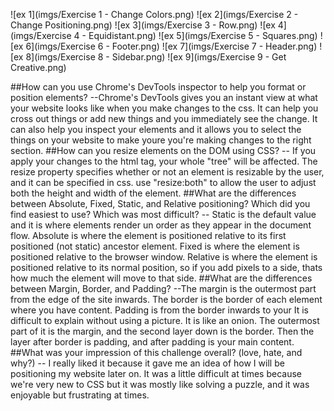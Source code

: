 ![ex 1](imgs/Exercise 1 - Change Colors.png)
![ex 2](imgs/Exercise 2 - Change Positioning.png)
![ex 3](imgs/Exercise 3 - Row.png)
![ex 4](imgs/Exercise 4 - Equidistant.png)
![ex 5](imgs/Exercise 5 - Squares.png)
![ex 6](imgs/Exercise 6 - Footer.png)
![ex 7](imgs/Exercise 7 - Header.png)
![ex 8](imgs/Exercise 8 - Sidebar.png)
![ex 9](imgs/Exercise 9 - Get Creative.png)

##How can you use Chrome's DevTools inspector to help you format or position elements?
--Chrome's DevTools gives you an instant view at what your website looks like when you make changes to the css. It can help you cross out things or add new things and you immediately see the change. It can also help you inspect your elements and it allows you to select the things on your website to make youre you're making changes to the right section.
##How can you resize elements on the DOM using CSS?
-- If you apply your changes to the html tag, your whole "tree" will be affected. The resize property specifies whether or not an element is resizable by the user, and it can be specified in css. use "resize:both" to allow the user to adjust both the height and width of the element.
##What are the differences between Absolute, Fixed, Static, and Relative positioning? Which did you find easiest to use? Which was most difficult?
-- Static is the default value and it is where elements render un order as they appear in the document flow. Absolute is where the element is positioned relative to its first positioned (not static) ancestor element. Fixed is where the element is positioned relative to the browser window. Relative is where the element is positioned relative to its normal position, so if you add pixels to a side, thats how much the element will move to that side.
##What are the differences between Margin, Border, and Padding?
--The margin is the outermost part from the edge of the site inwards. The border is the border of each element where you have content. Padding is from the border inwards to your  It is difficult to explain without using a picture. It is like an onion. The outermost part of it is the margin, and the second layer down is the border. Then the layer after border is padding, and after padding is your main content.
##What was your impression of this challenge overall? (love, hate, and why?)
-- I really liked it because it gave me an idea of how I will be positioning my website later on. It was a little difficult at times because we're very new to CSS but it was mostly like solving a puzzle, and it was enjoyable but frustrating at times.